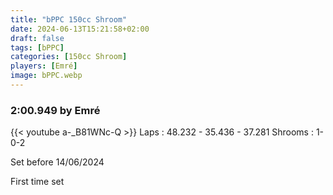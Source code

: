 ```yaml
---
title: "bPPC 150cc Shroom"
date: 2024-06-13T15:21:58+02:00
draft: false
tags: [bPPC]
categories: [150cc Shroom]
players: [Emré]
image: bPPC.webp
---
```

### 2:00.949 by Emré

{{< youtube a-_B81WNc-Q >}}
Laps : 48.232 - 35.436 - 37.281
Shrooms : 1-0-2

Set before 14/06/2024

First time set
